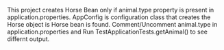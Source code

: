 This project creates Horse Bean only if animal.type property is present in application.properties.
AppConfig is configuration class that creates the Horse object is Horse bean is found.
Comment/Uncomment animal.type in application.properties and Run TestApplicationTests.getAnimal() to see differnt output. 
